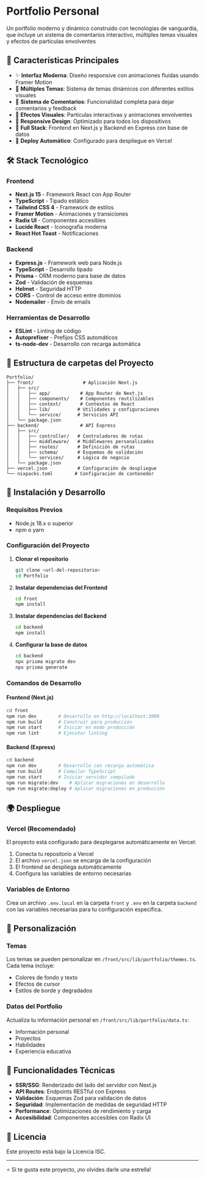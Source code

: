 #  Portfolio Personal

Un portfolio moderno y dinámico construido con tecnologías de vanguardia, que incluye un sistema de comentarios interactivo, múltiples temas visuales y efectos de partículas envolventes

## 🚀 Características Principales

- ✨ **Interfaz Moderna**: Diseño responsive con animaciones fluidas usando Framer Motion
- 🎨 **Múltiples Temas**: Sistema de temas dinámicos con diferentes estilos visuales
- 💬 **Sistema de Comentarios**: Funcionalidad completa para dejar comentarios y feedback
- 🌟 **Efectos Visuales**: Partículas interactivas y animaciones envolventes
- 📱 **Responsive Design**: Optimizado para todos los dispositivos
- 🔧 **Full Stack**: Frontend en Next.js y Backend en Express con base de datos
- 🚀 **Deploy Automático**: Configurado para despliegue en Vercel

## 🛠️ Stack Tecnológico

### Frontend
- **Next.js 15** - Framework React con App Router
- **TypeScript** - Tipado estático
- **Tailwind CSS 4** - Framework de estilos
- **Framer Motion** - Animaciones y transiciones
- **Radix UI** - Componentes accesibles
- **Lucide React** - Iconografía moderna
- **React Hot Toast** - Notificaciones

### Backend
- **Express.js** - Framework web para Node.js
- **TypeScript** - Desarrollo tipado
- **Prisma** - ORM moderno para base de datos
- **Zod** - Validación de esquemas
- **Helmet** - Seguridad HTTP
- **CORS** - Control de acceso entre dominios
- **Nodemailer** - Envío de emails

### Herramientas de Desarrollo
- **ESLint** - Linting de código
- **Autoprefixer** - Prefijos CSS automáticos
- **ts-node-dev** - Desarrollo con recarga automática

## 📁 Estructura de carpetas del Proyecto

```
Portfolio/
├── front/                  # Aplicación Next.js
│   ├── src/
│   │   ├── app/           # App Router de Next.js
│   │   ├── components/    # Componentes reutilizables
│   │   ├── context/       # Contextos de React
│   │   ├── lib/          # Utilidades y configuraciones
│   │   └── service/      # Servicios API
│   └── package.json
├── backend/               # API Express
│   ├── src/
│   │   ├── controller/   # Controladores de rutas
│   │   ├── middleware/   # Middlewares personalizados
│   │   ├── routes/       # Definición de rutas
│   │   ├── schema/       # Esquemas de validación
│   │   └── services/     # Lógica de negocio
│   └── package.json
├── vercel.json           # Configuración de despliegue
└── nixpacks.toml        # Configuración de contenedor
```

## 🚀 Instalación y Desarrollo

### Requisitos Previos
- Node.js 18.x o superior
- npm o yarn

### Configuración del Proyecto

1. **Clonar el repositorio**
   ```bash
   git clone <url-del-repositorio>
   cd Portfolio
   ```

2. **Instalar dependencias del Frontend**
   ```bash
   cd front
   npm install
   ```

3. **Instalar dependencias del Backend**
   ```bash
   cd backend
   npm install
   ```

4. **Configurar la base de datos**
   ```bash
   cd backend
   npx prisma migrate dev
   npx prisma generate
   ```

### Comandos de Desarrollo

#### Frontend (Next.js)
```bash
cd front
npm run dev        # Desarrollo en http://localhost:3000
npm run build      # Construir para producción
npm run start      # Iniciar en modo producción
npm run lint       # Ejecutar linting
```

#### Backend (Express)
```bash
cd backend
npm run dev        # Desarrollo con recarga automática
npm run build      # Compilar TypeScript
npm run start      # Iniciar servidor compilado
npm run migrate:dev    # Aplicar migraciones en desarrollo
npm run migrate:deploy # Aplicar migraciones en producción
```

## 🌍 Despliegue

### Vercel (Recomendado)

El proyecto está configurado para desplegarse automáticamente en Vercel:

1. Conecta tu repositorio a Vercel
2. El archivo `vercel.json` se encarga de la configuración
3. El frontend se despliega automáticamente
4. Configura las variables de entorno necesarias

### Variables de Entorno

Crea un archivo `.env.local` en la carpeta `front` y `.env` en la carpeta `backend` con las variables necesarias para tu configuración específica.

## 🎨 Personalización

### Temas
Los temas se pueden personalizar en `/front/src/lib/portfolio/themes.ts`. Cada tema incluye:
- Colores de fondo y texto
- Efectos de cursor
- Estilos de borde y degradados

### Datos del Portfolio
Actualiza tu información personal en `/front/src/lib/portfolio/data.ts`:
- Información personal
- Proyectos
- Habilidades
- Experiencia educativa

## 🔧 Funcionalidades Técnicas

- **SSR/SSG**: Renderizado del lado del servidor con Next.js
- **API Routes**: Endpoints RESTful con Express
- **Validación**: Esquemas Zod para validación de datos
- **Seguridad**: Implementación de medidas de seguridad HTTP
- **Performance**: Optimizaciones de rendimiento y carga
- **Accesibilidad**: Componentes accesibles con Radix UI

## 📄 Licencia

Este proyecto está bajo la Licencia ISC.

---

⭐ Si te gusta este proyecto, ¡no olvides darle una estrella!
